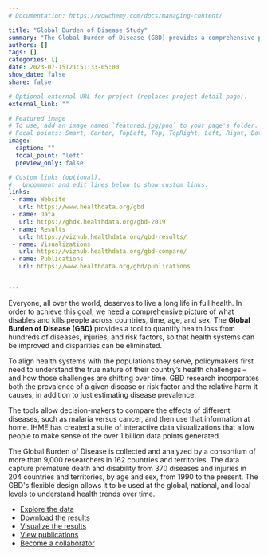 ```yaml
---
# Documentation: https://wowchemy.com/docs/managing-content/

title: "Global Burden of Disease Study"
summary: "The Global Burden of Disease (GBD) provides a comprehensive picture of mortality and disability across countries, time, age, and sex. It quantifies health loss from hundreds of diseases, injuries, and risk factors, so that health systems can be improved and disparities eliminated."
authors: []
tags: []
categories: []
date: 2023-07-15T21:51:33-05:00
show_date: false
share: false

# Optional external URL for project (replaces project detail page).
external_link: ""

# Featured image
# To use, add an image named `featured.jpg/png` to your page's folder.
# Focal points: Smart, Center, TopLeft, Top, TopRight, Left, Right, BottomLeft, Bottom, BottomRight.
image:
  caption: ""
  focal_point: "left"
  preview_only: false

# Custom links (optional).
#   Uncomment and edit lines below to show custom links.
links:
 - name: Website
   url: https://www.healthdata.org/gbd
 - name: Data
   url: https://ghdx.healthdata.org/gbd-2019
 - name: Results
   url: https://vizhub.healthdata.org/gbd-results/
 - name: Visualizations
   url: https://vizhub.healthdata.org/gbd-compare/
 - name: Publications
   url: https://www.healthdata.org/gbd/publications


---
```

Everyone, all over the world, deserves to live a long life in full health. In order to achieve this goal, we need a comprehensive picture of what disables and kills people across countries, time, age, and sex. The **Global Burden of Disease (GBD)** provides a tool to quantify health loss from hundreds of diseases, injuries, and risk factors, so that health systems can be improved and disparities can be eliminated.

To align health systems with the populations they serve, policymakers first need to understand the true nature of their country’s health challenges – and how those challenges are shifting over time. GBD research incorporates both the prevalence of a given disease or risk factor and the relative harm it causes, in addition to just estimating disease prevalence.

The tools allow decision-makers to compare the effects of different diseases, such as malaria versus cancer, and then use that information at home. IHME has created a suite of interactive data visualizations that allow people to make sense of the over 1 billion data points generated.

The Global Burden of Disease is collected and analyzed by a consortium of more than 9,000 researchers in 162 countries and territories. The data capture premature death and disability from 370 diseases and injuries in 204 countries and territories, by age and sex, from 1990 to the present. The GBD's flexible design allows it to be used at the global, national, and local levels to understand health trends over time. 

- [Explore the data](https://ghdx.healthdata.org/gbd-2019) <br />
- [Download the results](https://vizhub.healthdata.org/gbd-results/)
- [Visualize the results](https://vizhub.healthdata.org/gbd-compare/) <br />
- [View publications](https://www.healthdata.org/gbd/publications) <br />
- [Become a collaborator](https://www.healthdata.org/gbd/call-for-collaborators)